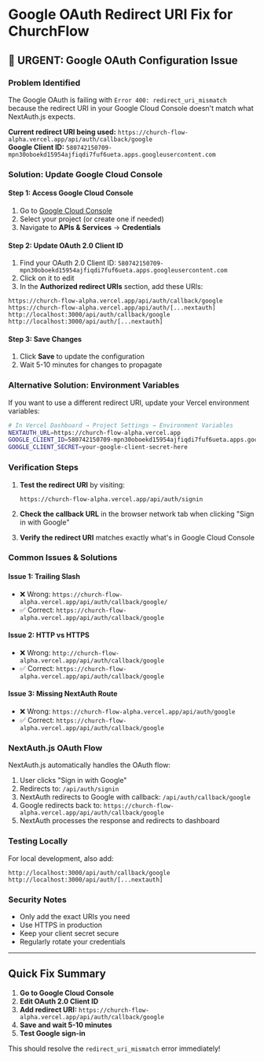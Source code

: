 # Google OAuth Redirect URI Fix for ChurchFlow

## 🚨 **URGENT: Google OAuth Configuration Issue**

### **Problem Identified**
The Google OAuth is failing with `Error 400: redirect_uri_mismatch` because the redirect URI in your Google Cloud Console doesn't match what NextAuth.js expects.

**Current redirect URI being used:** `https://church-flow-alpha.vercel.app/api/auth/callback/google`  
**Google Client ID:** `580742150709-mpn30oboekd15954ajfiqdi7fuf6ueta.apps.googleusercontent.com`

### **Solution: Update Google Cloud Console**

#### **Step 1: Access Google Cloud Console**
1. Go to [Google Cloud Console](https://console.cloud.google.com/)
2. Select your project (or create one if needed)
3. Navigate to **APIs & Services** → **Credentials**

#### **Step 2: Update OAuth 2.0 Client ID**
1. Find your OAuth 2.0 Client ID: `580742150709-mpn30oboekd15954ajfiqdi7fuf6ueta.apps.googleusercontent.com`
2. Click on it to edit
3. In the **Authorized redirect URIs** section, add these URIs:

```
https://church-flow-alpha.vercel.app/api/auth/callback/google
https://church-flow-alpha.vercel.app/api/auth/[...nextauth]
http://localhost:3000/api/auth/callback/google
http://localhost:3000/api/auth/[...nextauth]
```

#### **Step 3: Save Changes**
1. Click **Save** to update the configuration
2. Wait 5-10 minutes for changes to propagate

### **Alternative Solution: Environment Variables**

If you want to use a different redirect URI, update your Vercel environment variables:

```bash
# In Vercel Dashboard → Project Settings → Environment Variables
NEXTAUTH_URL=https://church-flow-alpha.vercel.app
GOOGLE_CLIENT_ID=580742150709-mpn30oboekd15954ajfiqdi7fuf6ueta.apps.googleusercontent.com
GOOGLE_CLIENT_SECRET=your-google-client-secret-here
```

### **Verification Steps**

1. **Test the redirect URI** by visiting:
   ```
   https://church-flow-alpha.vercel.app/api/auth/signin
   ```

2. **Check the callback URL** in the browser network tab when clicking "Sign in with Google"

3. **Verify the redirect URI** matches exactly what's in Google Cloud Console

### **Common Issues & Solutions**

#### **Issue 1: Trailing Slash**
- ❌ Wrong: `https://church-flow-alpha.vercel.app/api/auth/callback/google/`
- ✅ Correct: `https://church-flow-alpha.vercel.app/api/auth/callback/google`

#### **Issue 2: HTTP vs HTTPS**
- ❌ Wrong: `http://church-flow-alpha.vercel.app/api/auth/callback/google`
- ✅ Correct: `https://church-flow-alpha.vercel.app/api/auth/callback/google`

#### **Issue 3: Missing NextAuth Route**
- ❌ Wrong: `https://church-flow-alpha.vercel.app/api/auth/google`
- ✅ Correct: `https://church-flow-alpha.vercel.app/api/auth/callback/google`

### **NextAuth.js OAuth Flow**

NextAuth.js automatically handles the OAuth flow:
1. User clicks "Sign in with Google"
2. Redirects to: `/api/auth/signin`
3. NextAuth redirects to Google with callback: `/api/auth/callback/google`
4. Google redirects back to: `https://church-flow-alpha.vercel.app/api/auth/callback/google`
5. NextAuth processes the response and redirects to dashboard

### **Testing Locally**

For local development, also add:
```
http://localhost:3000/api/auth/callback/google
http://localhost:3000/api/auth/[...nextauth]
```

### **Security Notes**

- Only add the exact URIs you need
- Use HTTPS in production
- Keep your client secret secure
- Regularly rotate your credentials

---

## **Quick Fix Summary**

1. **Go to Google Cloud Console**
2. **Edit OAuth 2.0 Client ID**
3. **Add redirect URI:** `https://church-flow-alpha.vercel.app/api/auth/callback/google`
4. **Save and wait 5-10 minutes**
5. **Test Google sign-in**

This should resolve the `redirect_uri_mismatch` error immediately!



